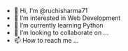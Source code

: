 - 👋 Hi, I’m @ruchisharma71
- 👀 I’m interested in Web Development
- 🌱 I’m currently learning Python
- 💞️ I’m looking to collaborate on ...
- 📫 How to reach me ...

<!---
ruchisharma71/ruchisharma71 is a ✨ special ✨ repository because its `README.md` (this file) appears on your GitHub profile.
You can click the Preview link to take a look at your changes.
--->
